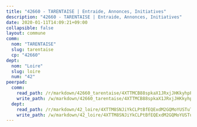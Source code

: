 ```yaml
---
title: "42660 - TARENTAISE | Entraide, Annonces, Initiatives"
description: "42660 - TARENTAISE | Entraide, Annonces, Initiatives"
date: 2020-01-11T14:09:21+09:00
collapsible: false
layout: commune
comm:
  nom: "TARENTAISE"
  slug: tarentaise
  cp: "42660"
dept:
  nom: "Loire"
  slug: loire
  num: "42"
peerpad:
  comm:
    read_path: /r/markdown/42660_tarentaise/4XTTMCB88spkaX1JRxjJHKkyhpPc7nL5UZiH1qnA3nvLcodJ6
    write_path: /w/markdown/42660_tarentaise/4XTTMCB88spkaX1JRxjJHKkyhpPc7nL5UZiH1qnA3nvLcodJ6-K3TgTctiNiDFN5Dx9P6fYHBM927kreG3sVfr6e2zJCQ5B4qsCtQDLb7McnGT61d6c7G96c8XuHk6Em1i5bm56QVSaqr6bMPr7Vrb2a9ES4tCKCzb3rvoWA51aC1o2oRQfr2oF4t6
  dept:
    read_path: /r/markdown/42_loire/4XTTM8SNJiYkCLPtBfEQExdM2GQMoYUSTuTytLrQfQVaaYJeW
    write_path: /w/markdown/42_loire/4XTTM8SNJiYkCLPtBfEQExdM2GQMoYUSTuTytLrQfQVaaYJeW-K3TgUi5YJecchkttgL3M6Pu99u8hH2akRrHDb4XXZXATCvGiyzrNbe23fQbzNYiKWDR2re6vQN4Gxv5BQ2dayjGg1AqxtpHRtgi6cm74UeqjVtXM2ZJFa6mvBKTRc4s3X6tJYycN
---
```


